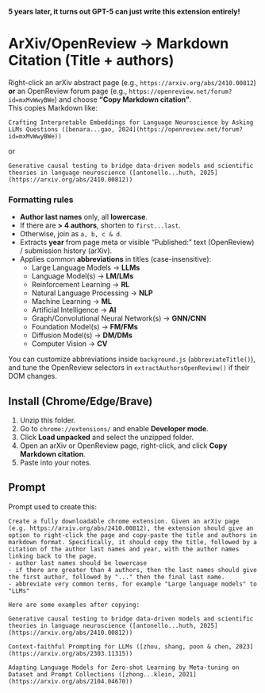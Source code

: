 **5 years later, it turns out GPT-5 can just write this extension entirely!**



# ArXiv/OpenReview → Markdown Citation (Title + authors)

Right-click an arXiv abstract page (e.g., `https://arxiv.org/abs/2410.00812`) **or** an OpenReview forum page (e.g., `https://openreview.net/forum?id=mxMvWwyBWe`) and choose **“Copy Markdown citation”**.  
This copies Markdown like:

```
Crafting Interpretable Embeddings for Language Neuroscience by Asking LLMs Questions ([benara...gao, 2024](https://openreview.net/forum?id=mxMvWwyBWe))
```

or

```
Generative causal testing to bridge data-driven models and scientific theories in language neuroscience ([antonello...huth, 2025](https://arxiv.org/abs/2410.00812))
```

### Formatting rules

- **Author last names** only, all **lowercase**.
- If there are **> 4 authors**, shorten to `first...last`.
- Otherwise, join as `a, b, c & d`.
- Extracts **year** from page meta or visible “Published:” text (OpenReview) / submission history (arXiv).
- Applies common **abbreviations** in titles (case-insensitive):
  - Large Language Models → **LLMs**
  - Language Model(s) → **LM/LMs**
  - Reinforcement Learning → **RL**
  - Natural Language Processing → **NLP**
  - Machine Learning → **ML**
  - Artificial Intelligence → **AI**
  - Graph/Convolutional Neural Network(s) → **GNN/CNN**
  - Foundation Model(s) → **FM/FMs**
  - Diffusion Model(s) → **DM/DMs**
  - Computer Vision → **CV**

You can customize abbreviations inside `background.js` (`abbreviateTitle()`), and tune the OpenReview selectors in `extractAuthorsOpenReview()` if their DOM changes.

## Install (Chrome/Edge/Brave)

1. Unzip this folder.
2. Go to `chrome://extensions/` and enable **Developer mode**.
3. Click **Load unpacked** and select the unzipped folder.
4. Open an arXiv or OpenReview page, right-click, and click **Copy Markdown citation**.
5. Paste into your notes.


## Prompt
Prompt used to create this:
```
Create a fully downloadable chrome extension. Given an arXiv page (e.g. https://arxiv.org/abs/2410.00812), the extension should give an option to right-click the page and copy-paste the title and authors in markdown format. Specifically, it should copy the title, followed by a citation of the author last names and year, with the author names linking back to the page. 
- author last names should be lowercase
- if there are greater than 4 authors, then the last names should give the first author, followed by "..." then the final last name.
- abbreviate very common terms, for example "Large language models" to "LLMs"

Here are some examples after copying:

Generative causal testing to bridge data-driven models and scientific theories in language neuroscience ([antonello...huth, 2025](https://arxiv.org/abs/2410.00812))

Context-faithful Prompting for LLMs ([zhou, shang, poon & chen, 2023](https://arxiv.org/abs/2303.11315))

Adapting Language Models for Zero-shot Learning by Meta-tuning on Dataset and Prompt Collections ([zhong...klein, 2021](https://arxiv.org/abs/2104.04670))
```